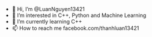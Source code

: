 - 👋 Hi, I’m @LuanNguyen13421
- 👀 I’m interested in C++, Python and Machine Learning
- 🌱 I’m currently learning C++
- 📫 How to reach me facebook.com/thanhluan13421
